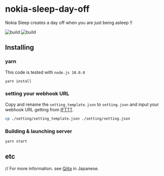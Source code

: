 # nokia-sleep-day-off

Nokia Sleep creates a day off when you are just being asleep !!

![build](https://img.shields.io/badge/build-good-green.svg)
![build](https://img.shields.io/badge/node->=10.0.0-orange.svg)

## Installing

### yarn

This code is tested with `node.js 10.0.0`

```sh
yarn install
```

### setting your webhook URL

Copy and rename the `setting_template.json` to `setting.json` and input your webhook URL getting from [IFTTT](https://ifttt.com).

```sh
cp ./setting/setting_template.json ./setting/setting.json
```

### Building & launching server

```sh
yarn start
```

## etc

// For more information. see [Qiita](https://qiita.com/diescake/items/b25791eb7750c775e72f) in Japanese.

